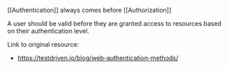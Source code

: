 [[Authentication]] always comes before [[Authorization]]

A user should be valid before they are granted access to resources based on their authentication level.

Link to original resource:
- https://testdriven.io/blog/web-authentication-methods/